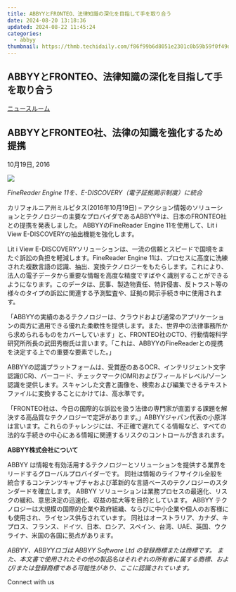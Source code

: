 ```yaml
---
title: ABBYYとFRONTEO、法律知識の深化を目指して手を取り合う
date: 2024-08-20 13:18:36
updated: 2024-08-22 11:45:24
categories:
  - abbyy
thumbnail: https://thmb.techidaily.com/f86f99b6d8051e2301c0b59b59f0f49d547931786fc3f8df51522ef8e8e5d47b.jpg
---
```


## ABBYYとFRONTEO、法律知識の深化を目指して手を取り合う

[ニュースルーム](https://tools.techidaily.com/abbyy/products/)

## ABBYYとFRONTEO社、法律の知識を強化するため提携

10月19日, 2016

![](https://content.abbyy.com/-/media/project/abbyy/abbyy/branchtemplates/shutterstock_1272462163_1296-x-729.jpg?h=729&iar=0&w=1296)

_FineReader Engine 11を、E-DISCOVERY（電子証拠開示制度）に統合_

カリフォルニア州ミルピタス(2016年10月19日) – アクション情報のソリューションとテクノロジーの主要なプロバイダであるABBYY®は、日本のFRONTEO社との提携を発表しました。 ABBYYのFineReader Engine 11を使用して、Lit i View E-DISCOVERYの抽出機能を強化します。

Lit i View E-DISCOVERYソリューションは、一流の信頼とスピードで国境をまたぐ訴訟の負担を軽減します。FineReader Engine 11は、プロセスに高度に洗練された複数言語の認識、抽出、変換テクノロジーをもたらします。これにより、法人の電子データから重要な情報を高度な精度ですばやく識別することができるようになります。このデータは、民事、製造物責任、特許侵害、反トラスト等の様々のタイプの訴訟に関連する予測監査や、証拠の開示手続き中に使用されます。

「ABBYYの実績のあるテクノロジーは、クラウドおよび通常のアプリケーションの両方に適用できる優れた柔軟性を提供します。また、世界中の法律事務所から求められるものをカバーしています」と、FRONTEO社のCTO、行動情報科学研究所所長の武田秀樹氏は言います。「これは、ABBYYのFineReaderとの提携を決定する上での重要な要素でした。」

ABBYYの認識プラットフォームは、受賞歴のあるOCR、インテリジェント文字認識(ICR)、バーコード、チェックマーク(OMR)およびフィールドレベル/ゾーン認識を提供します。スキャンした文書と画像を、検索および編集できるテキストファイルに変換することにかけては、高水準です。

「FRONTEO社は、今日の国際的な訴訟を扱う法律の専門家が直面する課題を解決する高品質なテクノロジーで定評があります。」ABBYYジャパン代表の小原洋は言います。これらのチャレンジには、不正確で遅れてくる情報など、すべての法的な手続きの中心にある情報に関連するリスクのコントロールが含まれます。

**ABBYY株式会社について** 

ABBYY は情報を有効活用するテクノロジーとソリューションを提供する業界をリードするグローバルプロバイダーです。 同社は情報のライフサイクル全般を統合するコンテンツキャプチャおよび革新的な言語ベースのテクノロジーのスタンダードを確立します。 ABBYY ソリューションは業務プロセスの最適化、リスクの緩和、意思決定の迅速化、収益の拡大等を目的としています。 ABBYY テクノロジーは大規模の国際的企業や政府組織、ならびに中小企業や個人のお客様にも使用され、ライセンス供与されています。 同社はオーストラリア、カナダ、キプロス、フランス、ドイツ、日本、ロシア、スペイン、台湾、UAE、英国、ウクライナ、米国の各国に拠点があります。

_ABBYY、ABBYYロゴは ABBYY Software Ltd の登録商標または商標です。 また、本文書で使用されたその他の製品名はそれぞれの所有者に属する商標、および/または登録商標である可能性があり、ここに認識されています。_

Connect with us

<ins class="adsbygoogle"
     style="display:block"
     data-ad-format="autorelaxed"
     data-ad-client="ca-pub-7571918770474297"
     data-ad-slot="1223367746"></ins>



<ins class="adsbygoogle"
     style="display:block"
     data-ad-client="ca-pub-7571918770474297"
     data-ad-slot="8358498916"
     data-ad-format="auto"
     data-full-width-responsive="true"></ins>
